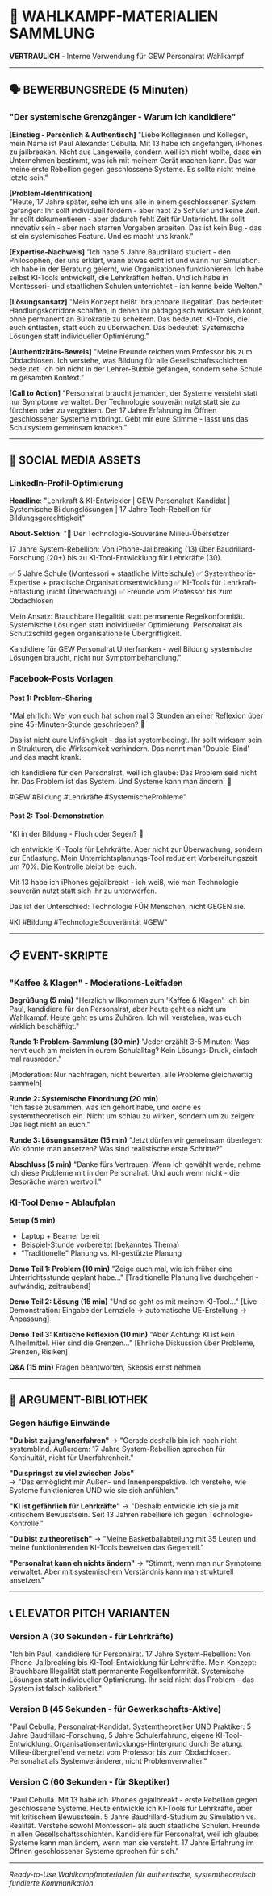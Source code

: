 # 📄 WAHLKAMPF-MATERIALIEN SAMMLUNG

**VERTRAULICH** - Interne Verwendung für GEW Personalrat Wahlkampf

---

## 🗣️ BEWERBUNGSREDE (5 Minuten)

### "Der systemische Grenzgänger - Warum ich kandidiere"

**[Einstieg - Persönlich & Authentisch]**
"Liebe Kolleginnen und Kollegen, mein Name ist Paul Alexander Cebulla. Mit 13 habe ich angefangen, iPhones zu jailbreaken. Nicht aus Langeweile, sondern weil ich nicht wollte, dass ein Unternehmen bestimmt, was ich mit meinem Gerät machen kann. Das war meine erste Rebellion gegen geschlossene Systeme. Es sollte nicht meine letzte sein."

**[Problem-Identifikation]**  
"Heute, 17 Jahre später, sehe ich uns alle in einem geschlossenen System gefangen: Ihr sollt individuell fördern - aber habt 25 Schüler und keine Zeit. Ihr sollt dokumentieren - aber dadurch fehlt Zeit für Unterricht. Ihr sollt innovativ sein - aber nach starren Vorgaben arbeiten. Das ist kein Bug - das ist ein systemisches Feature. Und es macht uns krank."

**[Expertise-Nachweis]**
"Ich habe 5 Jahre Baudrillard studiert - den Philosophen, der uns erklärt, wann etwas echt ist und wann nur Simulation. Ich habe in der Beratung gelernt, wie Organisationen funktionieren. Ich habe selbst KI-Tools entwickelt, die Lehrkräften helfen. Und ich habe in Montessori- und staatlichen Schulen unterrichtet - ich kenne beide Welten."

**[Lösungsansatz]**
"Mein Konzept heißt 'brauchbare Illegalität'. Das bedeutet: Handlungskorridore schaffen, in denen ihr pädagogisch wirksam sein könnt, ohne permanent an Bürokratie zu scheitern. Das bedeutet: KI-Tools, die euch entlasten, statt euch zu überwachen. Das bedeutet: Systemische Lösungen statt individueller Optimierung."

**[Authentizitäts-Beweis]**
"Meine Freunde reichen vom Professor bis zum Obdachlosen. Ich verstehe, was Bildung für alle Gesellschaftsschichten bedeutet. Ich bin nicht in der Lehrer-Bubble gefangen, sondern sehe Schule im gesamten Kontext."

**[Call to Action]**
"Personalrat braucht jemanden, der Systeme versteht statt nur Symptome verwaltet. Der Technologie souverän nutzt statt sie zu fürchten oder zu vergöttern. Der 17 Jahre Erfahrung im Öffnen geschlossener Systeme mitbringt. Gebt mir eure Stimme - lasst uns das Schulsystem gemeinsam knacken."

---

## 📱 SOCIAL MEDIA ASSETS

### LinkedIn-Profil-Optimierung
**Headline**: 
"Lehrkraft & KI-Entwickler | GEW Personalrat-Kandidat | Systemische Bildungslösungen | 17 Jahre Tech-Rebellion für Bildungsgerechtigkeit"

**About-Sektion**:
"🎯 Der Technologie-Souveräne Milieu-Übersetzer

17 Jahre System-Rebellion: Von iPhone-Jailbreaking (13) über Baudrillard-Forschung (20+) bis zu KI-Tool-Entwicklung für Lehrkräfte (30). 

✅ 5 Jahre Schule (Montessori + staatliche Mittelschule)
✅ Systemtheorie-Expertise + praktische Organisationsentwicklung
✅ KI-Tools für Lehrkraft-Entlastung (nicht Überwachung)
✅ Freunde vom Professor bis zum Obdachlosen

Mein Ansatz: Brauchbare Illegalität statt permanente Regelkonformität. Systemische Lösungen statt individueller Optimierung. Personalrat als Schutzschild gegen organisationelle Übergriffigkeit.

Kandidiere für GEW Personalrat Unterfranken - weil Bildung systemische Lösungen braucht, nicht nur Symptombehandlung."

### Facebook-Posts Vorlagen

#### Post 1: Problem-Sharing
"Mal ehrlich: Wer von euch hat schon mal 3 Stunden an einer Reflexion über eine 45-Minuten-Stunde geschrieben? 🤯

Das ist nicht eure Unfähigkeit - das ist systembedingt. Ihr sollt wirksam sein in Strukturen, die Wirksamkeit verhindern. Das nennt man 'Double-Bind' und das macht krank.

Ich kandidiere für den Personalrat, weil ich glaube: Das Problem seid nicht ihr. Das Problem ist das System. Und Systeme kann man ändern. 💪

#GEW #Bildung #Lehrkräfte #SystemischeProbleme"

#### Post 2: Tool-Demonstration
"KI in der Bildung - Fluch oder Segen? 🤖

Ich entwickle KI-Tools für Lehrkräfte. Aber nicht zur Überwachung, sondern zur Entlastung. Mein Unterrichtsplanungs-Tool reduziert Vorbereitungszeit um 70%. Die Kontrolle bleibt bei euch.

Mit 13 habe ich iPhones gejailbreakt - ich weiß, wie man Technologie souverän nutzt statt sich ihr zu unterwerfen. 

Das ist der Unterschied: Technologie FÜR Menschen, nicht GEGEN sie.

#KI #Bildung #TechnologieSouveränität #GEW"

---

## 📋 EVENT-SKRIPTE

### "Kaffee & Klagen" - Moderations-Leitfaden

**Begrüßung (5 min)**
"Herzlich willkommen zum 'Kaffee & Klagen'. Ich bin Paul, kandidiere für den Personalrat, aber heute geht es nicht um Wahlkampf. Heute geht es ums Zuhören. Ich will verstehen, was euch wirklich beschäftigt."

**Runde 1: Problem-Sammlung (30 min)**
"Jeder erzählt 3-5 Minuten: Was nervt euch am meisten in eurem Schulalltag? Kein Lösungs-Druck, einfach mal rausreden."

[Moderation: Nur nachfragen, nicht bewerten, alle Probleme gleichwertig sammeln]

**Runde 2: Systemische Einordnung (20 min)**  
"Ich fasse zusammen, was ich gehört habe, und ordne es systemtheoretisch ein. Nicht um schlau zu wirken, sondern um zu zeigen: Das liegt nicht an euch."

**Runde 3: Lösungsansätze (15 min)**
"Jetzt dürfen wir gemeinsam überlegen: Wo könnte man ansetzen? Was sind realistische erste Schritte?"

**Abschluss (5 min)**
"Danke fürs Vertrauen. Wenn ich gewählt werde, nehme ich diese Probleme mit in den Personalrat. Und auch wenn nicht - die Gespräche waren wertvoll."

### KI-Tool Demo - Ablaufplan

**Setup (5 min)**
- Laptop + Beamer bereit
- Beispiel-Stunde vorbereitet (bekanntes Thema)
- "Traditionelle" Planung vs. KI-gestützte Planung

**Demo Teil 1: Problem (10 min)**
"Zeige euch mal, wie ich früher eine Unterrichtsstunde geplant habe..."
[Traditionelle Planung live durchgehen - aufwändig, zeitraubend]

**Demo Teil 2: Lösung (15 min)**
"Und so geht es mit meinem KI-Tool..."
[Live-Demonstration: Eingabe der Lernziele → automatische UE-Erstellung → Anpassung]

**Demo Teil 3: Kritische Reflexion (10 min)**
"Aber Achtung: KI ist kein Allheilmittel. Hier sind die Grenzen..."
[Ehrliche Diskussion über Probleme, Grenzen, Risiken]

**Q&A (15 min)**
Fragen beantworten, Skepsis ernst nehmen

---

## 🎯 ARGUMENT-BIBLIOTHEK

### Gegen häufige Einwände

**"Du bist zu jung/unerfahren"**
→ "Gerade deshalb bin ich noch nicht systemblind. Außerdem: 17 Jahre System-Rebellion sprechen für Kontinuität, nicht für Unerfahrenheit."

**"Du springst zu viel zwischen Jobs"**  
→ "Das ermöglicht mir Außen- und Innenperspektive. Ich verstehe, wie Systeme funktionieren UND wie sie sich anfühlen."

**"KI ist gefährlich für Lehrkräfte"**
→ "Deshalb entwickle ich sie ja mit kritischem Bewusstsein. Seit 13 Jahren rebelliere ich gegen Technologie-Kontrolle."

**"Du bist zu theoretisch"**
→ "Meine Basketballabteilung mit 35 Leuten und meine funktionierenden KI-Tools beweisen das Gegenteil."

**"Personalrat kann eh nichts ändern"**
→ "Stimmt, wenn man nur Symptome verwaltet. Aber mit systemischem Verständnis kann man strukturell ansetzen."

---

## 📞 ELEVATOR PITCH VARIANTEN

### Version A (30 Sekunden - für Lehrkräfte)
"Ich bin Paul, kandidiere für Personalrat. 17 Jahre System-Rebellion: Von iPhone-Jailbreaking bis KI-Tool-Entwicklung für Lehrkräfte. Mein Konzept: Brauchbare Illegalität statt permanente Regelkonformität. Systemische Lösungen statt individueller Optimierung. Ihr seid nicht das Problem - das System ist falsch kalibriert."

### Version B (45 Sekunden - für Gewerkschafts-Aktive)
"Paul Cebulla, Personalrat-Kandidat. Systemtheoretiker UND Praktiker: 5 Jahre Baudrillard-Forschung, 5 Jahre Schulerfahrung, eigene KI-Tool-Entwicklung. Organisationsentwicklungs-Hintergrund durch Beratung. Milieu-übergreifend vernetzt vom Professor bis zum Obdachlosen. Personalrat als Systemveränderer, nicht Problemverwalter."

### Version C (60 Sekunden - für Skeptiker)
"Paul Cebulla. Mit 13 habe ich iPhones gejailbreakt - erste Rebellion gegen geschlossene Systeme. Heute entwickle ich KI-Tools für Lehrkräfte, aber mit kritischem Bewusstsein. 5 Jahre Baudrillard-Studium zu Simulation vs. Realität. Verstehe sowohl Montessori- als auch staatliche Schulen. Freunde in allen Gesellschaftsschichten. Kandidiere für Personalrat, weil ich glaube: Systeme kann man ändern, wenn man sie versteht. 17 Jahre Erfahrung im Öffnen geschlossener Systeme sprechen für sich."

---

*Ready-to-Use Wahlkampfmaterialien für authentische, systemtheoretisch fundierte Kommunikation*